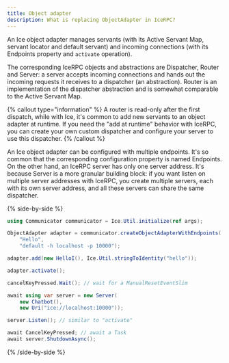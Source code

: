 ```yaml
---
title: Object adapter
description: What is replacing ObjectAdapter in IceRPC?
---
```


An Ice object adapter manages servants (with its Active Servant Map, servant locator and default servant) and incoming
connections (with its Endpoints property and `activate` operation).

The corresponding IceRPC objects and abstractions are Dispatcher, Router and Server: a server accepts incoming
connections and hands out the incoming requests it receives to a dispatcher (an abstraction). Router is an
implementation of the dispatcher abstraction and is somewhat comparable to the Active Servant Map.

{% callout type="information" %}
A router is read-only after the first dispatch, while with Ice, it's common to add new servants to an object adapter
at runtime. If you need the "add at runtime" behavior with IceRPC, you can create your own custom dispatcher and
configure your server to use this dispatcher.
{% /callout %}

An Ice object adapter can be configured with multiple endpoints. It's so common that the corresponding configuration
property is named Endpoints. On the other hand, an IceRPC server has only one server address. It's because Server is a
more granular building block: if you want listen on multiple server addresses with IceRPC, you create multiple servers,
each with its own server address, and all these servers can share the same dispatcher.

{% side-by-side %}

```csharp {% title="Simple server with Ice for C#" %}
using Communicator communicator = Ice.Util.initialize(ref args);

ObjectAdapter adapter = communicator.createObjectAdapterWithEndpoints(
    "Hello",
    "default -h localhost -p 10000");

adapter.add(new HelloI(), Ice.Util.stringToIdentity("hello"));

adapter.activate();

cancelKeyPressed.Wait(); // wait for a ManualResetEventSlim
```

```csharp {% title="Similar server with IceRPC for C#" %}
await using var server = new Server(
    new Chatbot(),
    new Uri("ice://localhost:10000"));

server.Listen(); // similar to "activate"

await CancelKeyPressed; // await a Task
await server.ShutdownAsync();
```
{% /side-by-side %}
